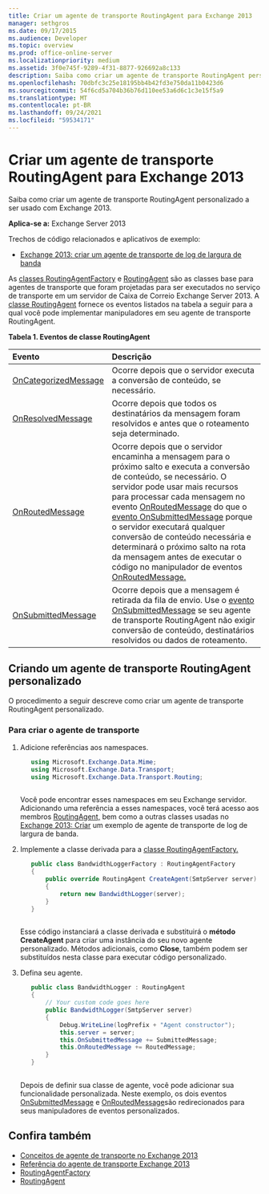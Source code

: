 ```yaml
---
title: Criar um agente de transporte RoutingAgent para Exchange 2013
manager: sethgros
ms.date: 09/17/2015
ms.audience: Developer
ms.topic: overview
ms.prod: office-online-server
ms.localizationpriority: medium
ms.assetid: 3f0e745f-9289-4f31-8877-926692a8c133
description: Saiba como criar um agente de transporte RoutingAgent personalizado a ser usado com Exchange 2013.
ms.openlocfilehash: 70dbfc3c25e18195bb4b42fd3e750da11b0423d6
ms.sourcegitcommit: 54f6cd5a704b36b76d110ee53a6d6c1c3e15f5a9
ms.translationtype: MT
ms.contentlocale: pt-BR
ms.lasthandoff: 09/24/2021
ms.locfileid: "59534171"
---
```

# <a name="create-a-routingagent-transport-agent-for-exchange-2013"></a>Criar um agente de transporte RoutingAgent para Exchange 2013

Saiba como criar um agente de transporte RoutingAgent personalizado a ser usado com Exchange 2013.
  
**Aplica-se a:** Exchange Server 2013
  
Trechos de código relacionados e aplicativos de exemplo:

- [Exchange 2013: criar um agente de transporte de log de largura de banda](https://code.msdn.microsoft.com/Exchange/Exchange-2013-Build-a-d61a4aaa)
  
As [classes RoutingAgentFactory](https://msdn.microsoft.com/library/Microsoft.Exchange.Data.Transport.Routing.RoutingAgentFactory.aspx) e [RoutingAgent](https://msdn.microsoft.com/library/Microsoft.Exchange.Data.Transport.Routing.RoutingAgent.aspx) são as classes base para agentes de transporte que foram projetadas para ser executados no serviço de transporte em um servidor de Caixa de Correio Exchange Server 2013. A [classe RoutingAgent](https://msdn.microsoft.com/library/Microsoft.Exchange.Data.Transport.Routing.RoutingAgent.aspx) fornece os eventos listados na tabela a seguir para a qual você pode implementar manipuladores em seu agente de transporte RoutingAgent. 
  
**Tabela 1. Eventos de classe RoutingAgent**

|**Evento**|**Descrição**|
|:-----|:-----|
|[OnCategorizedMessage](https://msdn.microsoft.com/library/Microsoft.Exchange.Data.Transport.Routing.RoutingAgent.OnCategorizedMessage.aspx) <br/> |Ocorre depois que o servidor executa a conversão de conteúdo, se necessário.  <br/> |
|[OnResolvedMessage](https://msdn.microsoft.com/library/Microsoft.Exchange.Data.Transport.Routing.RoutingAgent.OnResolvedMessage.aspx) <br/> |Ocorre depois que todos os destinatários da mensagem foram resolvidos e antes que o roteamento seja determinado.  <br/> |
|[OnRoutedMessage](https://msdn.microsoft.com/library/Microsoft.Exchange.Data.Transport.Routing.RoutingAgent.OnRoutedMessage.aspx) <br/> |Ocorre depois que o servidor encaminha a mensagem para o próximo salto e executa a conversão de conteúdo, se necessário. O servidor pode usar mais recursos para processar cada mensagem no evento [OnRoutedMessage](https://msdn.microsoft.com/library/Microsoft.Exchange.Data.Transport.Routing.RoutingAgent.OnRoutedMessage.aspx) do que o [evento OnSubmittedMessage](https://msdn.microsoft.com/library/Microsoft.Exchange.Data.Transport.Routing.RoutingAgent.OnSubmittedMessage.aspx) porque o servidor executará qualquer conversão de conteúdo necessária e determinará o próximo salto na rota da mensagem antes de executar o código no manipulador de eventos [OnRoutedMessage.](https://msdn.microsoft.com/library/Microsoft.Exchange.Data.Transport.Routing.RoutingAgent.OnRoutedMessage.aspx)  <br/> |
|[OnSubmittedMessage](https://msdn.microsoft.com/library/Microsoft.Exchange.Data.Transport.Routing.RoutingAgent.OnSubmittedMessage.aspx) <br/> |Ocorre depois que a mensagem é retirada da fila de envio. Use o [evento OnSubmittedMessage](https://msdn.microsoft.com/library/Microsoft.Exchange.Data.Transport.Routing.RoutingAgent.OnSubmittedMessage.aspx) se seu agente de transporte RoutingAgent não exigir conversão de conteúdo, destinatários resolvidos ou dados de roteamento.  <br/> |
   
## <a name="creating-a-custom-routingagent-transport-agent"></a>Criando um agente de transporte RoutingAgent personalizado

O procedimento a seguir descreve como criar um agente de transporte RoutingAgent personalizado. 
  
### <a name="to-create-the-transport-agent"></a>Para criar o agente de transporte

1. Adicione referências aos namespaces.
    
   ```cs
      using Microsoft.Exchange.Data.Mime;
      using Microsoft.Exchange.Data.Transport;
      using Microsoft.Exchange.Data.Transport.Routing;
  
   ```

   Você pode encontrar esses namespaces em seu Exchange servidor. Adicionando uma referência a esses namespaces, você terá acesso aos membros [RoutingAgent,](https://msdn.microsoft.com/library/Microsoft.Exchange.Data.Transport.Routing.RoutingAgent.aspx) bem como a outras classes usadas no [Exchange 2013: Criar](https://code.msdn.microsoft.com/Exchange/Exchange-2013-Build-a-d61a4aaa) um exemplo de agente de transporte de log de largura de banda. 
    
2. Implemente a classe derivada para a [classe RoutingAgentFactory.](https://msdn.microsoft.com/library/Microsoft.Exchange.Data.Transport.Routing.RoutingAgentFactory.aspx) 
    
   ```cs
      public class BandwidthLoggerFactory : RoutingAgentFactory
      {
          public override RoutingAgent CreateAgent(SmtpServer server)
          {
              return new BandwidthLogger(server);
          }
      }
  
   ```

   Esse código instanciará a classe derivada e substituirá o **método CreateAgent** para criar uma instância do seu novo agente personalizado. Métodos adicionais, como **Close**, também podem ser substituídos nesta classe para executar código personalizado. 
    
3. Defina seu agente.
    
   ```cs
      public class BandwidthLogger : RoutingAgent
      {
          // Your custom code goes here
          public BandwidthLogger(SmtpServer server)
          {
              Debug.WriteLine(logPrefix + "Agent constructor");
              this.server = server;
              this.OnSubmittedMessage += SubmittedMessage;
              this.OnRoutedMessage += RoutedMessage;
          }
      }
  
   ```

   Depois de definir sua classe de agente, você pode adicionar sua funcionalidade personalizada. Neste exemplo, os dois eventos [OnSubmittedMessage](https://msdn.microsoft.com/library/Microsoft.Exchange.Data.Transport.Routing.RoutingAgent.OnSubmittedMessage.aspx) e [OnRoutedMessage](https://msdn.microsoft.com/library/Microsoft.Exchange.Data.Transport.Routing.RoutingAgent.OnRoutedMessage.aspx)são redirecionados para seus manipuladores de eventos personalizados. 
    
## <a name="see-also"></a>Confira também

- [Conceitos de agente de transporte no Exchange 2013](transport-agent-concepts-in-exchange-2013.md)    
- [Referência do agente de transporte Exchange 2013](transport-agent-reference-for-exchange-2013.md)    
- [RoutingAgentFactory](https://msdn.microsoft.com/library/Microsoft.Exchange.Data.Transport.Routing.RoutingAgentFactory.aspx)    
- [RoutingAgent](https://msdn.microsoft.com/library/Microsoft.Exchange.Data.Transport.Routing.RoutingAgent.aspx)
    

